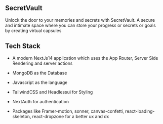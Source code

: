 ## SecretVault
Unlock the door to your memories and secrets with SecretVault. A secure and intimate space where you can store your progress or secrets or goals by creating virtual capsules

## Tech Stack
* A modern NextJs14 application which uses the App Router, Server Side Rendering and server actions

* MongoDB as the Database

* Javascript as the language

* TailwindCSS and Headlessui for Styling

* NextAuth for authentication

* Packages like Framer-motion, sonner, canvas-confetti, react-loading-skeleton, react-dropzone for a better ux and dx
